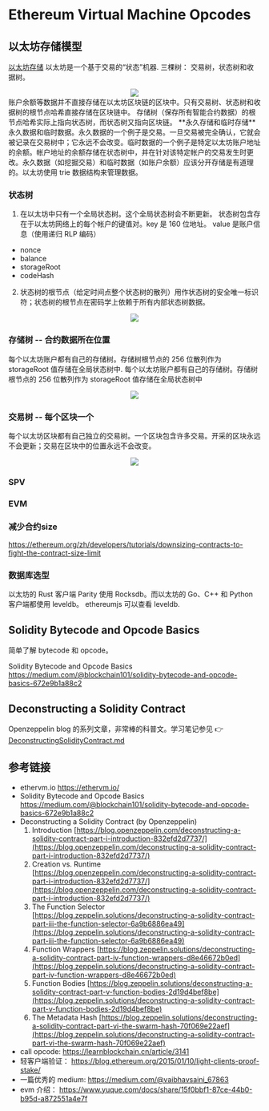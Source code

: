 # Ethereum Virtual Machine Opcodes

## 以太坊存储模型

[以太坊存储](./store.md)
以太坊是一个基于交易的“状态”机器.
三棵树： 交易树，状态树和收据树。

<center><img src="https://github.com/Dapp-Learning-DAO/Dapp-Learning-Arsenal/blob/main/images/basic/58-EVM/storage.jpg?raw=true" /></center>
账户余额等数据并不直接存储在以太坊区块链的区块中。只有交易树、状态树和收据树的根节点哈希直接存储在区块链中。
存储树（保存所有智能合约数据）的根节点哈希实际上指向状态树，而状态树又指向区块链。
**永久存储和临时存储**
永久数据和临时数据。永久数据的一个例子是交易。一旦交易被完全确认，它就会被记录在交易树中；它永远不会改变。临时数据的一个例子是特定以太坊账户地址的余额。帐户地址的余额存储在状态树中，并在针对该特定帐户的交易发生时更改。永久数据（如挖掘交易）和临时数据（如账户余额）应该分开存储是有道理的。以太坊使用 trie 数据结构来管理数据。

### 状态树

1. 在以太坊中只有一个全局状态树。这个全局状态树会不断更新。
   状态树包含存在于以太坊网络上的每个帐户的键值对。key 是 160 位地址。
   value 是账户信息（使用递归 RLP 编码）

- nonce
- balance
- storageRoot
- codeHash

2. 状态树的根节点（给定时间点整个状态树的散列）用作状态树的安全唯一标识符；状态树的根节点在密码学上依赖于所有内部状态树数据。
<center><img src="https://github.com/Dapp-Learning-DAO/Dapp-Learning-Arsenal/blob/main/images/basic/58-EVM/stateTree.jpg?raw=true" /></center>

### 存储树 -- 合约数据所在位置

每个以太坊账户都有自己的存储树。存储树根节点的 256 位散列作为 storageRoot 值存储在全局状态树中.
每个以太坊账户都有自己的存储树。存储树根节点的 256 位散列作为 storageRoot 值存储在全局状态树中

<center><img src="https://github.com/Dapp-Learning-DAO/Dapp-Learning-Arsenal/blob/main/images/basic/58-EVM/storeTree.png?raw=true" /></center>

### 交易树 -- 每个区块一个

每个以太坊区块都有自己独立的交易树。一个区块包含许多交易。开采的区块永远不会更新；交易在区块中的位置永远不会改变。

<center><img src="https://github.com/Dapp-Learning-DAO/Dapp-Learning-Arsenal/blob/main/images/basic/58-EVM/transactionTree.png?raw=true" /></center>

### SPV

### EVM 


### 减少合约size
https://ethereum.org/zh/developers/tutorials/downsizing-contracts-to-fight-the-contract-size-limit 


### 数据库选型

以太坊的 Rust 客户端 Parity 使用 Rocksdb。而以太坊的 Go、C++ 和 Python 客户端都使用 leveldb。
ethereumjs 可以查看 leveldb.

## Solidity Bytecode and Opcode Basics

简单了解 bytecode 和 opcode。

Solidity Bytecode and Opcode Basics <https://medium.com/@blockchain101/solidity-bytecode-and-opcode-basics-672e9b1a88c2>

## Deconstructing a Solidity Contract

Openzeppelin blog 的系列文章，非常棒的科普文。学习笔记参见 :point_right: [DeconstructingSolidityContract.md](./DeconstructingSolidityContract.md)

## 参考链接

- ethervm.io <https://ethervm.io/>
- Solidity Bytecode and Opcode Basics <https://medium.com/@blockchain101/solidity-bytecode-and-opcode-basics-672e9b1a88c2>
- Deconstructing a Solidity Contract (by Openzeppelin)
  1. Introduction [https://blog.openzeppelin.com/deconstructing-a-solidity-contract-part-i-introduction-832efd2d7737/](https://blog.openzeppelin.com/deconstructing-a-solidity-contract-part-i-introduction-832efd2d7737/)
  2. Creation vs. Runtime [https://blog.openzeppelin.com/deconstructing-a-solidity-contract-part-i-introduction-832efd2d7737/](https://blog.openzeppelin.com/deconstructing-a-solidity-contract-part-i-introduction-832efd2d7737/)
  3. The Function Selector [https://blog.zeppelin.solutions/deconstructing-a-solidity-contract-part-iii-the-function-selector-6a9b6886ea49](https://blog.zeppelin.solutions/deconstructing-a-solidity-contract-part-iii-the-function-selector-6a9b6886ea49)
  4. Function Wrappers [https://blog.zeppelin.solutions/deconstructing-a-solidity-contract-part-iv-function-wrappers-d8e46672b0ed](https://blog.zeppelin.solutions/deconstructing-a-solidity-contract-part-iv-function-wrappers-d8e46672b0ed)
  5. Function Bodies [https://blog.zeppelin.solutions/deconstructing-a-solidity-contract-part-v-function-bodies-2d19d4bef8be](https://blog.zeppelin.solutions/deconstructing-a-solidity-contract-part-v-function-bodies-2d19d4bef8be)
  6. The Metadata Hash [https://blog.zeppelin.solutions/deconstructing-a-solidity-contract-part-vi-the-swarm-hash-70f069e22aef](https://blog.zeppelin.solutions/deconstructing-a-solidity-contract-part-vi-the-swarm-hash-70f069e22aef)
- call opcode: https://learnblockchain.cn/article/3141
- 轻客户端验证： https://blog.ethereum.org/2015/01/10/light-clients-proof-stake/
- 一篇优秀的 medium: https://medium.com/@vaibhavsaini_67863
- evm 介绍： https://www.yuque.com/docs/share/15f0bbf1-87ce-44b0-b95d-a872551a4e7f
